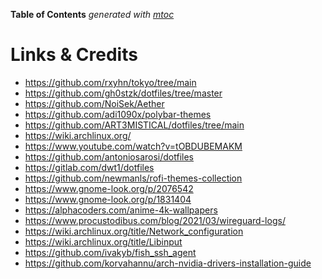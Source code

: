 <!-- START OF TOC !DO NOT EDIT THIS CONTENT MANUALLY-->
**Table of Contents**  *generated with [mtoc](https://github.com/containerscrew/mtoc)*
<!-- END OF TOC -->

# Links & Credits

* https://github.com/rxyhn/tokyo/tree/main
* https://github.com/gh0stzk/dotfiles/tree/master
* https://github.com/NoiSek/Aether
* https://github.com/adi1090x/polybar-themes
* https://github.com/ART3MISTICAL/dotfiles/tree/main
* https://wiki.archlinux.org/
* https://www.youtube.com/watch?v=tOBDUBEMAKM
* https://github.com/antoniosarosi/dotfiles
* https://gitlab.com/dwt1/dotfiles
* https://github.com/newmanls/rofi-themes-collection
* https://www.gnome-look.org/p/2076542
* https://www.gnome-look.org/p/1831404
* https://alphacoders.com/anime-4k-wallpapers
* https://www.procustodibus.com/blog/2021/03/wireguard-logs/
* https://wiki.archlinux.org/title/Network_configuration
* https://wiki.archlinux.org/title/Libinput
* https://github.com/ivakyb/fish_ssh_agent
* https://github.com/korvahannu/arch-nvidia-drivers-installation-guide